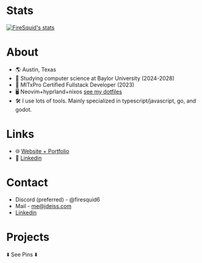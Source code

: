 # Stats
[![FireSquid's stats](https://github-readme-stats.vercel.app/api?username=firesquid6&theme=tokyonight)](https://github.com/anuraghazra/github-readme-stats)  

# About
- 🌎 Austin, Texas
- 🏫 Studying computer science at Baylor University (2024-2028)
- 🏫 MITxPro Certified Fullstack Developer (2023)
- 🖥️ Neovim+hyprland+nixos [see my dotfiles](https://github.com/firesquid6/system-config)
- 🛠️ I use lots of tools. Mainly specialized in typescript/javascript, go, and godot.

# Links
- 🌐 [Website + Portfolio](https://firesquid.co)
- 👔 [Linkedin](https://www.linkedin.com/in/jonathan-deiss-716008248/)

# Contact
- Discord (preferred) - @firesquid6
- Mail - me@jdeiss.com
- [Linkedin](https://www.linkedin.com/in/jonathan-deiss-716008248)

# Projects
️⬇️ See Pins ⬇️
